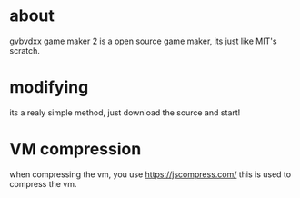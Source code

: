 # about
gvbvdxx game maker 2 is a open source game maker, its just like MIT's scratch.

# modifying

its a realy simple method, just download the source and start!

# VM compression

when compressing the vm, you use https://jscompress.com/
this is used to compress the vm.